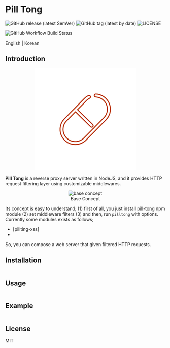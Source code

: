 # Pill Tong

![GitHub release (latest SemVer)](https://img.shields.io/github/v/release/maverick-ksj/pill-tong)
![GitHub tag (latest by date)](https://img.shields.io/github/v/tag/maverick-ksj/pill-tong)
![LICENSE](https://img.shields.io/github/license/maverick-ksj/pill-tong)

![GitHub Workflow Build Status](https://img.shields.io/github/workflow/status/maverick-ksj/pill-tong/npm-publish)

English | Korean

## Introduction

<p align="center">
  <img src="./doc/favicon/favicon.png" width="320" alt="favicon">
</p>

**Pill Tong** is a reverse proxy server written in NodeJS, and it provides HTTP request filtering layer using customizable middlewares.

<p align="center">
    <img src="https://i.imgur.com/acJ5r7b.png" width="640" alt="base concept">
    <br>
    Base Concept
</p>

Its concept is easy to understand; (1) first of all, you just install [pill-tong](https://www.npmjs.com/package/pill-tong) npm module (2) set middleware filters (3) and then, run `pilltong` with options. Currently some modules exists as follows;

* [pillting-xss]
* 

So, you can compose a web server that given filtered HTTP requests.

## Installation

```sh

```

## Usage

```sh

```

## Example

```sh

```

## License

MIT
